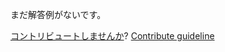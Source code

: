 
まだ解答例がないです。

[コントリビュートしませんか](https://github.com/BFEdev/BFE.dev-solutions/blob/main/question/what-is-micro-frontends_ja.md)?  [Contribute guideline](https://github.com/BFEdev/BFE.dev-solutions#how-to-contribute)
